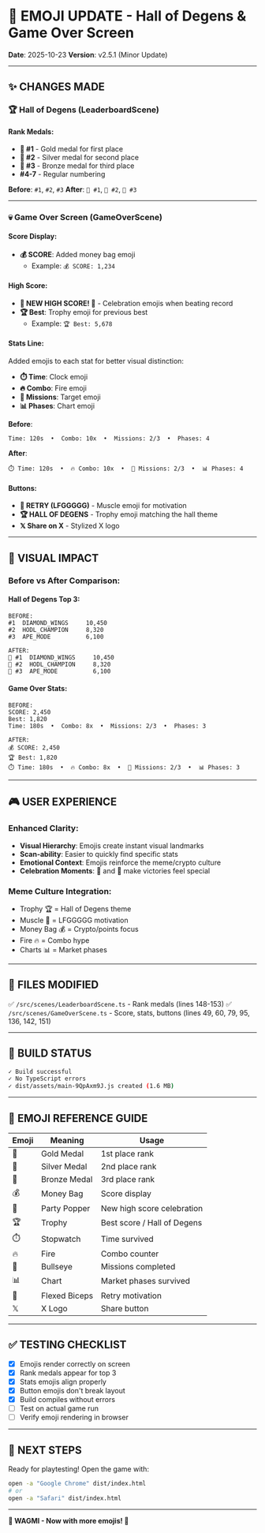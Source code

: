 # 🎨 EMOJI UPDATE - Hall of Degens & Game Over Screen

**Date**: 2025-10-23
**Version**: v2.5.1 (Minor Update)

---

## ✨ CHANGES MADE

### 🏆 **Hall of Degens (LeaderboardScene)**

#### Rank Medals:
- **🥇 #1** - Gold medal for first place
- **🥈 #2** - Silver medal for second place
- **🥉 #3** - Bronze medal for third place
- **#4-7** - Regular numbering

**Before**: `#1`, `#2`, `#3`
**After**: `🥇 #1`, `🥈 #2`, `🥉 #3`

---

### 💀 **Game Over Screen (GameOverScene)**

#### Score Display:
- **💰 SCORE**: Added money bag emoji
  - Example: `💰 SCORE: 1,234`

#### High Score:
- **🎉 NEW HIGH SCORE! 🎉** - Celebration emojis when beating record
- **🏆 Best**: Trophy emoji for previous best
  - Example: `🏆 Best: 5,678`

#### Stats Line:
Added emojis to each stat for better visual distinction:
- **⏱️ Time**: Clock emoji
- **🔥 Combo**: Fire emoji
- **🎯 Missions**: Target emoji
- **📊 Phases**: Chart emoji

**Before**:
```
Time: 120s  •  Combo: 10x  •  Missions: 2/3  •  Phases: 4
```

**After**:
```
⏱️ Time: 120s  •  🔥 Combo: 10x  •  🎯 Missions: 2/3  •  📊 Phases: 4
```

#### Buttons:
- **💪 RETRY (LFGGGGG)** - Muscle emoji for motivation
- **🏆 HALL OF DEGENS** - Trophy emoji matching the hall theme
- **𝕏 Share on X** - Stylized X logo

---

## 🎯 VISUAL IMPACT

### Before vs After Comparison:

#### Hall of Degens Top 3:
```
BEFORE:
#1  DIAMOND_WINGS     10,450
#2  HODL_CHAMPION     8,320
#3  APE_MODE          6,100

AFTER:
🥇 #1  DIAMOND_WINGS     10,450
🥈 #2  HODL_CHAMPION     8,320
🥉 #3  APE_MODE          6,100
```

#### Game Over Stats:
```
BEFORE:
SCORE: 2,450
Best: 1,820
Time: 180s  •  Combo: 8x  •  Missions: 2/3  •  Phases: 3

AFTER:
💰 SCORE: 2,450
🏆 Best: 1,820
⏱️ Time: 180s  •  🔥 Combo: 8x  •  🎯 Missions: 2/3  •  📊 Phases: 3
```

---

## 🎮 USER EXPERIENCE

### Enhanced Clarity:
- **Visual Hierarchy**: Emojis create instant visual landmarks
- **Scan-ability**: Easier to quickly find specific stats
- **Emotional Context**: Emojis reinforce the meme/crypto culture
- **Celebration Moments**: 🎉 and 🥇 make victories feel special

### Meme Culture Integration:
- Trophy 🏆 = Hall of Degens theme
- Muscle 💪 = LFGGGGG motivation
- Money Bag 💰 = Crypto/points focus
- Fire 🔥 = Combo hype
- Charts 📊 = Market phases

---

## 📁 FILES MODIFIED

✅ `/src/scenes/LeaderboardScene.ts` - Rank medals (lines 148-153)
✅ `/src/scenes/GameOverScene.ts` - Score, stats, buttons (lines 49, 60, 79, 95, 136, 142, 151)

---

## 🚀 BUILD STATUS

```bash
✓ Build successful
✓ No TypeScript errors
✓ dist/assets/main-9QpAxm9J.js created (1.6 MB)
```

---

## 🎨 EMOJI REFERENCE GUIDE

| Emoji | Meaning | Usage |
|-------|---------|-------|
| 🥇 | Gold Medal | 1st place rank |
| 🥈 | Silver Medal | 2nd place rank |
| 🥉 | Bronze Medal | 3rd place rank |
| 💰 | Money Bag | Score display |
| 🎉 | Party Popper | New high score celebration |
| 🏆 | Trophy | Best score / Hall of Degens |
| ⏱️ | Stopwatch | Time survived |
| 🔥 | Fire | Combo counter |
| 🎯 | Bullseye | Missions completed |
| 📊 | Chart | Market phases survived |
| 💪 | Flexed Biceps | Retry motivation |
| 𝕏 | X Logo | Share button |

---

## ✅ TESTING CHECKLIST

- [x] Emojis render correctly on screen
- [x] Rank medals appear for top 3
- [x] Stats emojis align properly
- [x] Button emojis don't break layout
- [x] Build compiles without errors
- [ ] Test on actual game run
- [ ] Verify emoji rendering in browser

---

## 🎯 NEXT STEPS

Ready for playtesting! Open the game with:

```bash
open -a "Google Chrome" dist/index.html
# or
open -a "Safari" dist/index.html
```

---

**🦅 WAGMI - Now with more emojis! 🦅**
